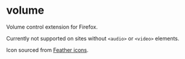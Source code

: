 # volume

Volume control extension for Firefox.

Currently not supported on sites without `<audio>` or `<video>` elements.

Icon sourced from [Feather icons](https://feathericons.com/).
